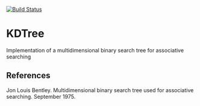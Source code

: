 [![Build Status](https://travis-ci.com/alesanfra/kdtree.svg?branch=master)](https://travis-ci.com/alesanfra/kdtree)

# KDTree

Implementation of a multidimensional binary search tree for associative searching

## References

Jon Louis Bentley. Multidimensional binary search tree used for associative searching. September 1975.